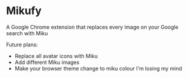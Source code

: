# Mikufy
A Google Chrome extension that replaces every image on your Google search with Miku

Future plans:
- Replace all avatar icons with Miku
- Add different Miku images
- Make your browser theme change to miku colour
I'm losing my mind
